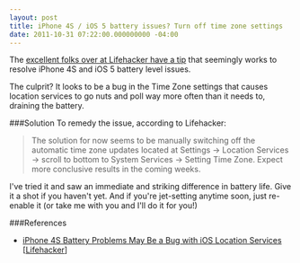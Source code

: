 ```yaml
---
layout: post
title: iPhone 4S / iOS 5 battery issues? Turn off time zone settings
date: 2011-10-31 07:22:00.000000000 -04:00
---
```

The [excellent folks over at Lifehacker have a tip](http://lifehacker.com/5854653/iphone-4s-battery-problems-may-be-a-bug-with-ios-location-services) that seemingly works to resolve iPhone 4S and iOS 5 battery level issues.

The culprit? It looks to be a bug in the Time Zone settings that causes location services to go nuts and poll way more often than it needs to, draining the battery.

###Solution
To remedy the issue, according to Lifehacker:

>The solution for now seems to be manually switching off the automatic time zone updates located at Settings &rarr; Location Services -&gt; scroll to bottom to System Services &rarr; Setting Time Zone. Expect more conclusive results in the coming weeks.

I've tried it and saw an immediate and striking difference in battery life. Give it a shot if you haven't yet. And if you're jet-setting anytime soon, just re-enable it (or take me with you and I'll do it for you!)

###References
* [iPhone 4S Battery Problems May Be a Bug with iOS Location Services](http://lifehacker.com/5854653/iphone-4s-battery-problems-may-be-a-bug-with-ios-location-services) [[Lifehacker](http://lifehacker.com)]
